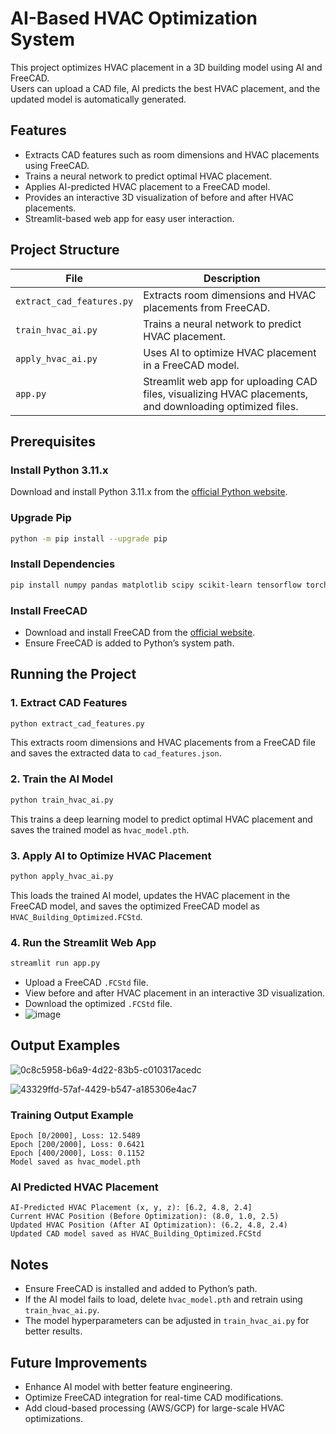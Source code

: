 # AI-Based HVAC Optimization System

This project optimizes HVAC placement in a 3D building model using AI and FreeCAD.  
Users can upload a CAD file, AI predicts the best HVAC placement, and the updated model is automatically generated.

## Features

-   Extracts CAD features such as room dimensions and HVAC placements using FreeCAD.
-   Trains a neural network to predict optimal HVAC placement.
-   Applies AI-predicted HVAC placement to a FreeCAD model.
-   Provides an interactive 3D visualization of before and after HVAC placements.
-   Streamlit-based web app for easy user interaction.

## Project Structure

| File                      | Description                                                                                              |
| ------------------------- | -------------------------------------------------------------------------------------------------------- |
| `extract_cad_features.py` | Extracts room dimensions and HVAC placements from FreeCAD.                                               |
| `train_hvac_ai.py`        | Trains a neural network to predict HVAC placement.                                                       |
| `apply_hvac_ai.py`        | Uses AI to optimize HVAC placement in a FreeCAD model.                                                   |
| `app.py`                  | Streamlit web app for uploading CAD files, visualizing HVAC placements, and downloading optimized files. |

## Prerequisites

### Install Python 3.11.x

Download and install Python 3.11.x from the [official Python website](https://www.python.org/downloads/).

### Upgrade Pip

```sh
python -m pip install --upgrade pip
```

### Install Dependencies

```sh
pip install numpy pandas matplotlib scipy scikit-learn tensorflow torch torchvision torchaudio open3d streamlit flask boto3
```

### Install FreeCAD

-   Download and install FreeCAD from the [official website](https://www.freecad.org/).
-   Ensure FreeCAD is added to Python’s system path.

## Running the Project

### 1. Extract CAD Features

```sh
python extract_cad_features.py
```

This extracts room dimensions and HVAC placements from a FreeCAD file and saves the extracted data to `cad_features.json`.

### 2. Train the AI Model

```sh
python train_hvac_ai.py
```

This trains a deep learning model to predict optimal HVAC placement and saves the trained model as `hvac_model.pth`.

### 3. Apply AI to Optimize HVAC Placement

```sh
python apply_hvac_ai.py
```

This loads the trained AI model, updates the HVAC placement in the FreeCAD model, and saves the optimized FreeCAD model as `HVAC_Building_Optimized.FCStd`.

### 4. Run the Streamlit Web App

```sh
streamlit run app.py
```

-   Upload a FreeCAD `.FCStd` file.
-   View before and after HVAC placement in an interactive 3D visualization.
-   Download the optimized `.FCStd` file.
-   ![image](https://github.com/user-attachments/assets/a258da38-2f36-42de-ba46-47aeeaae1a7d)


## Output Examples

![0c8c5958-b6a9-4d22-83b5-c010317acedc](https://github.com/user-attachments/assets/04664e74-17d5-4909-8f49-c13d31a896bd)

![43329ffd-57af-4429-b547-a185306e4ac7](https://github.com/user-attachments/assets/7ed28a71-a944-403a-a281-b58c57521a87)

### Training Output Example

```
Epoch [0/2000], Loss: 12.5489
Epoch [200/2000], Loss: 0.6421
Epoch [400/2000], Loss: 0.1152
Model saved as hvac_model.pth
```

### AI Predicted HVAC Placement

```
AI-Predicted HVAC Placement (x, y, z): [6.2, 4.8, 2.4]
Current HVAC Position (Before Optimization): (8.0, 1.0, 2.5)
Updated HVAC Position (After AI Optimization): (6.2, 4.8, 2.4)
Updated CAD model saved as HVAC_Building_Optimized.FCStd
```

## Notes

-   Ensure FreeCAD is installed and added to Python’s path.
-   If the AI model fails to load, delete `hvac_model.pth` and retrain using `train_hvac_ai.py`.
-   The model hyperparameters can be adjusted in `train_hvac_ai.py` for better results.

## Future Improvements

-   Enhance AI model with better feature engineering.
-   Optimize FreeCAD integration for real-time CAD modifications.
-   Add cloud-based processing (AWS/GCP) for large-scale HVAC optimizations.

```

```
